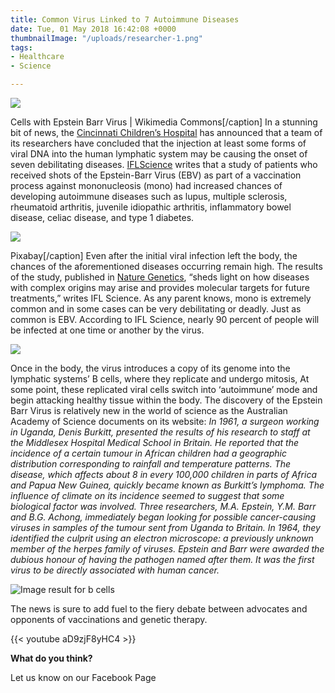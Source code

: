 ```yaml
---
title: Common Virus Linked to 7 Autoimmune Diseases
date: Tue, 01 May 2018 16:42:08 +0000
thumbnailImage: "/uploads/researcher-1.png"
tags:
- Healthcare
- Science

---
```

![](http://newsattorneys.staging.wpengine.com/wp-content/uploads/2018/05/cells-with-ebv.jpg) 

Cells with Epstein Barr Virus | Wikimedia Commons\[/caption\] In a stunning bit of news, the [Cincinnati Children’s Hospital](https://www.cincinnatichildrens.org/news/release/2018/mono-virus) has announced that a team of its researchers have concluded that the injection at least some forms of viral DNA into the human lymphatic system may be causing the onset of seven debilitating diseases. [IFLScience](http://www.iflscience.com/health-and-medicine/the-virus-that-causes-mono-linked-to-seven-autoimmune-diseases/) writes that a study of patients who received shots of the Epstein-Barr Virus (EBV) as part of a vaccination process against mononucleosis (mono) had increased chances of developing autoimmune diseases such as lupus, multiple sclerosis, rheumatoid arthritis, juvenile idiopathic arthritis, inflammatory bowel disease, celiac disease, and type 1 diabetes. 

![](http://newsattorneys.staging.wpengine.com/wp-content/uploads/2018/05/researcher.png) 

Pixabay\[/caption\] Even after the initial viral infection left the body, the chances of the aforementioned diseases occurring remain high. The results of the study, published in [Nature Genetics](https://www.nature.com/articles/s41588-018-0102-3), “sheds light on how diseases with complex origins may arise and provides molecular targets for future treatments,” writes IFL Science. As any parent knows, mono is extremely common and in some cases can be very debilitating or deadly. Just as common is EBV. According to IFL Science, nearly 90 percent of people will be infected at one time or another by the virus. 

![](http://newsattorneys.staging.wpengine.com/wp-content/uploads/2018/05/vaccine-shot-laughlin-af-base.jpg) 

Once in the body, the virus introduces a copy of its genome into the lymphatic systems’ B cells, where they replicate and undergo mitosis, At some point, these replicated viral cells switch into ‘autoimmune’ mode and begin attacking healthy tissue within the body. The discovery of the Epstein Barr Virus is relatively new in the world of science as the Australian Academy of Science documents on its website: _In 1961, a surgeon working in Uganda, Denis Burkitt, presented the results of his research to staff at the Middlesex Hospital Medical School in Britain. He reported that the incidence of a certain tumour in African children had a geographic distribution corresponding to rainfall and temperature patterns. The disease, which affects about 8 in every 100,000 children in parts of Africa and Papua New Guinea, quickly became known as Burkitt’s lymphoma. The influence of climate on its incidence seemed to suggest that some biological factor was involved. Three researchers, M.A. Epstein, Y.M. Barr and B.G. Achong, immediately began looking for possible cancer-causing viruses in samples of the tumour sent from Uganda to Britain. In 1964, they identified the culprit using an electron microscope: a previously unknown member of the herpes family of viruses. Epstein and Barr were awarded the dubious honour of having the pathogen named after them. It was the first virus to be directly associated with human cancer._

 ![Image result for b cells](https://www.roche.com/dam/jcr:7dbb3c1e-de81-47df-a9a6-b0b90fa295c0/en/bcell_370.jpg) 

The news is sure to add fuel to the fiery debate between advocates and opponents of vaccinations and genetic therapy. 

{{< youtube aD9zjF8yHC4 >}}

**What do you think?**

Let us know on our Facebook Page